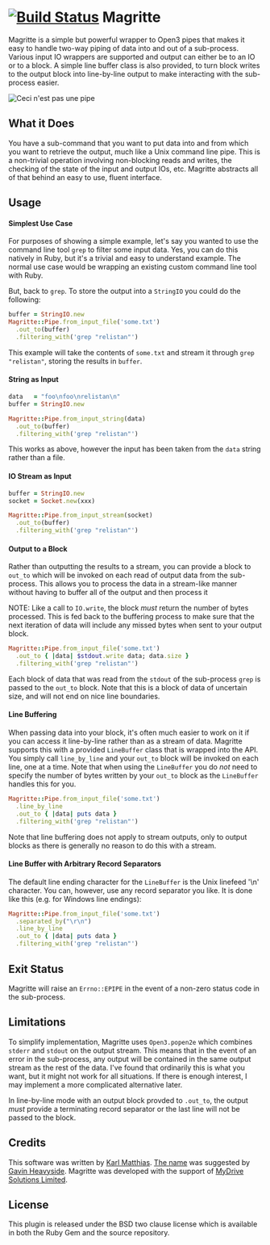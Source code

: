 [![Build Status](https://travis-ci.org/relistan/magritte.png)](https://travis-ci.org/relistan/magritte)
Magritte
========
Magritte is a simple but powerful wrapper to Open3 pipes that makes
it easy to handle two-way piping of data into and out of a sub-process.
Various input IO wrappers are supported and output can either be
to an IO or to a block. A simple line buffer class is also provided,
to turn block writes to the output block into line-by-line output
to make interacting with the sub-process easier.

![Ceci n'est pas une pipe](https://raw.github.com/relistan/magritte/master/assets/ceci-nest-pas-une-pipe.jpg)

What it Does
------------
You have a sub-command that you want to put data into and from which
you want to retrieve the output, much like a Unix command line pipe.
This is a non-trivial operation involving non-blocking reads and writes, the
checking of the state of the input and output IOs, etc.  Magritte
abstracts all of that behind an easy to use, fluent interface.


Usage
-----

#### Simplest Use Case
For purposes of showing a simple example, let's say you wanted to
use the command line tool `grep` to filter some input data.  Yes,
you can do this natively in Ruby, but it's a trivial and easy to
understand example. The normal use case would be wrapping an existing
custom command line tool with Ruby. 

But, back to `grep`. To store the output into a `StringIO` you could
do the following:

```ruby
buffer = StringIO.new
Magritte::Pipe.from_input_file('some.txt')
  .out_to(buffer)
  .filtering_with('grep "relistan"')
```

This example will take the contents of `some.txt` and stream it through
`grep "relistan"`, storing the results in `buffer`.

#### String as Input

```ruby
data   = "foo\nfoo\nrelistan\n"
buffer = StringIO.new

Magritte::Pipe.from_input_string(data)
  .out_to(buffer)
  .filtering_with('grep "relistan"')
```

This works as above, however the input has been taken from the `data`
string rather than a file.

#### IO Stream as Input

```ruby
buffer = StringIO.new
socket = Socket.new(xxx)

Magritte::Pipe.from_input_stream(socket)
  .out_to(buffer)
  .filtering_with('grep "relistan"')
```

#### Output to a Block

Rather than outputting the results to a stream, you can provide a block
to `out_to` which will be invoked on each read of output data from the
sub-process.  This allows you to process the data in a stream-like
manner without having to buffer all of the output and then process it

NOTE: Like a call to `IO.write`, the block _must_ return the number of 
bytes processed.  This is fed back to the buffering process to make
sure that the next iteration of data will include any missed bytes 
when sent to your output block.

```ruby
Magritte::Pipe.from_input_file('some.txt')
  .out_to { |data| $stdout.write data; data.size }
  .filtering_with('grep "relistan"')
```

Each block of data that was read from the `stdout` of the sub-process
`grep` is passed to the `out_to` block. Note that this is a block of
data of uncertain size, and will not end on nice line boundaries.

#### Line Buffering

When passing data into your block, it's often much easier to work on
it if you can access it line-by-line rather than as a stream of data.
Magritte supports this with a provided `LineBuffer` class that is
wrapped into the API. You simply call `line_by_line` and your `out_to`
block will be invoked on each line, one at a time.  Note that when
using the `LineBuffer` you do *not* need to specify the number of bytes
written by your `out_to` block as the `LineBuffer` handles this for you.

```ruby
Magritte::Pipe.from_input_file('some.txt')
  .line_by_line
  .out_to { |data| puts data }
  .filtering_with('grep "relistan"')
```

Note that line buffering does not apply to stream outputs, only to 
output blocks as there is generally no reason to do this with a stream.

#### Line Buffer with Arbitrary Record Separators

The default line ending character for the `LineBuffer` is the Unix 
linefeed '\n' character.  You can, however, use any record separator
you like.  It is done like this (e.g. for Windows line endings):

```ruby
Magritte::Pipe.from_input_file('some.txt')
  .separated_by("\r\n")
  .line_by_line
  .out_to { |data| puts data }
  .filtering_with('grep "relistan"')
```

Exit Status
-----------
Magritte will raise an `Errno::EPIPE` in the event of a non-zero
status code in the sub-process.

Limitations
-----------
To simplify implementation, Magritte uses `Open3.popen2e` which combines
`stderr` and `stdout` on the output stream.  This means that in the event
of an error in the sub-process, any output will be contained in the same
output stream as the rest of the data.  I've found that ordinarily this
is what you want, but it might not work for all situations.  If there is
enough interest, I may implement a more complicated alternative later.

In line-by-line mode with an output block provded to `.out_to`, the output
*must* provide a terminating record separator or the last line will not
be passed to the block.

Credits
-------
This software was written by [Karl Matthias](https://github.com/relistan).
[The name](http://en.wikipedia.org/wiki/The_Treachery_of_Images) 
was suggested by [Gavin Heavyside](https://github.com/gavinheavyside).
Magritte was developed with the support of 
[MyDrive Solutions Limited](http://mydrivesolutions.com).

License
-------
This plugin is released under the BSD two clause license which is
available in both the Ruby Gem and the source repository.
